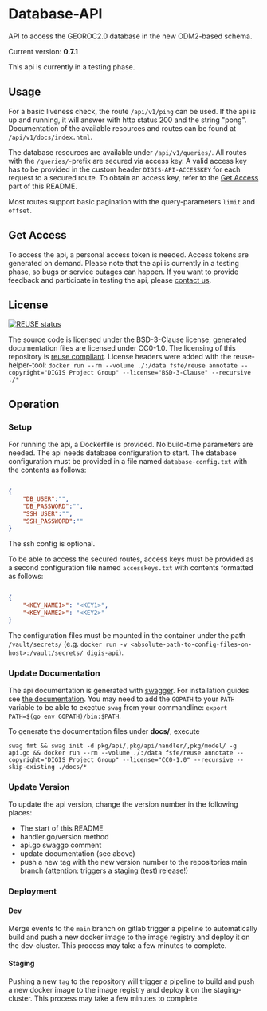 <!--
SPDX-FileCopyrightText: 2024 DIGIS Project Group

SPDX-License-Identifier: BSD-3-Clause
-->

# Database-API

API to access the GEOROC2.0 database in the new ODM2-based schema.

Current version: **0.7.1**

This api is currently in a testing phase.

## Usage

For a basic liveness check, the route `/api/v1/ping` can be used. If the api is up and running, it will answer with http status 200 and the string "pong".
Documentation of the available resources and routes can be found at `/api/v1/docs/index.html`.

The database resources are available under `/api/v1/queries/`. All routes with the `/queries/`-prefix are secured via access key.
A valid access key has to be provided in the custom header `DIGIS-API-ACCESSKEY` for each request to a secured route.
To obtain an access key, refer to the [Get Access](#get-access) part of this README.

Most routes support basic pagination with the query-parameters `limit` and `offset`.

## Get Access

To access the api, a personal access token is needed.
Access tokens are generated on demand.
Please note that the api is currently in a testing phase, so bugs or service outages can happen.
If you want to provide feedback and participate in testing the api, please [contact us](digis-info@uni-goettingen.de).

## License

[![REUSE status](https://api.reuse.software/badge/github.com/digis-georoc/database-api)](https://api.reuse.software/info/github.com/digis-georoc/database-api)

The source code is licensed under the BSD-3-Clause license; generated documentation files are licensed under CC0-1.0.
The licensing of this repository is [reuse compliant](https://reuse.software/).
License headers were added with the reuse-helper-tool:
`docker run --rm --volume ./:/data fsfe/reuse annotate --copyright="DIGIS Project Group" --license="BSD-3-Clause" --recursive ./*`

## Operation

### Setup

For running the api, a Dockerfile is provided. No build-time parameters are needed.
The api needs database configuration to start. The database configuration must be provided in a file named `database-config.txt` with the contents as follows:

```json

{
    "DB_USER":"",
    "DB_PASSWORD":"",
    "SSH_USER":"",
    "SSH_PASSWORD":""
}

```

The ssh config is optional.

To be able to access the secured routes, access keys must be provided as a second configuration file named `accesskeys.txt` with contents formatted as follows:

```json

{
    "<KEY_NAME1>": "<KEY1>",
    "<KEY_NAME2>": "<KEY2>"
}

```

The configuration files must be mounted in the container under the path `/vault/secrets/` (e.g. `docker run -v <absolute-path-to-config-files-on-host>:/vault/secrets/ digis-api`).

### Update Documentation

The api documentation is generated with [swagger](https://github.com/swaggo/swag).
For installation guides see [the documentation](https://github.com/swaggo/swag#getting-started). You may need to add the `GOPATH` to your `PATH` variable to be able to exectue `swag` from your commandline: `export PATH=$(go env GOPATH)/bin:$PATH`.

To generate the documentation files under **docs/**, execute

`swag fmt && swag init -d pkg/api/,pkg/api/handler/,pkg/model/ -g api.go && docker run --rm --volume ./:/data fsfe/reuse annotate --copyright="DIGIS Project Group" --license="CC0-1.0" --recursive --skip-existing ./docs/*`

### Update Version

To update the api version, change the version number in the following places:

- The start of this README
- handler.go/version method
- api.go swaggo comment
- update documentation (see above)
- push a new tag with the new version number to the repositories main branch (attention: triggers a staging (test) release!)

### Deployment

#### Dev

Merge events to the `main` branch on gitlab trigger a pipeline to automatically build and push a new docker image to the image registry and deploy it on the dev-cluster.
This process may take a few minutes to complete.

#### Staging

Pushing a new `tag` to the repository will trigger a pipeline to build and push a new docker image to the image registry and deploy it on the staging-cluster.
This process may take a few minutes to complete.
